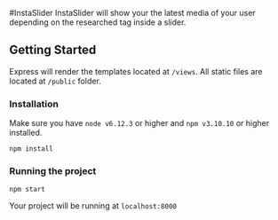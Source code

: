 #InstaSlider
InstaSlider will show your the latest media of your user depending on the researched tag inside a slider.

## Getting Started
Express will render the templates located at `/views`.
All static files are located at `/public` folder.

### Installation
Make sure you have `node v6.12.3` or higher and `npm v3.10.10` or higher installed.
````
npm install
````

### Running the project
````
npm start
````

Your project will be running at `localhost:8000`